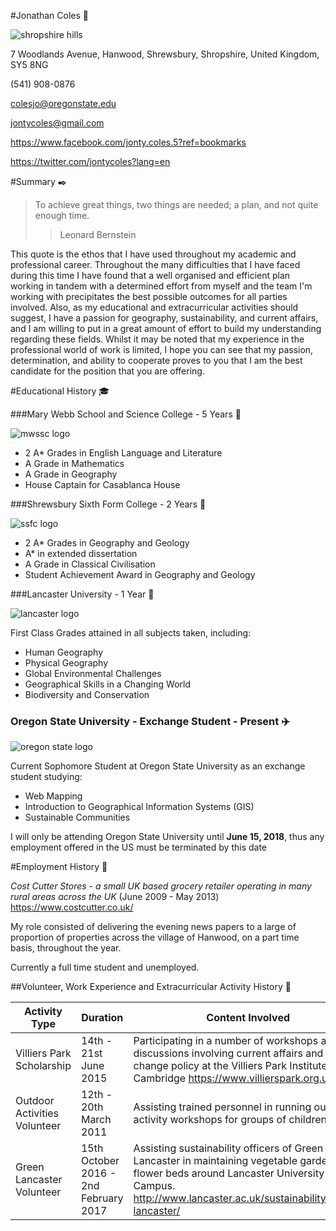 #Jonathan Coles :wave:

![shropshire hills](http://www.shropshirehillsaonb.co.uk/wp-content/uploads/2015/10/The-Shropshire-Hills-Late-Autumn-by-Jordan-Mansfield-1024x687.jpg)

7 Woodlands Avenue, Hanwood, Shrewsbury, Shropshire, United Kingdom, SY5 8NG 

(541) 908-0876

colesjo@oregonstate.edu

jontycoles@gmail.com

https://www.facebook.com/jonty.coles.5?ref=bookmarks

https://twitter.com/jontycoles?lang=en

#Summary :black_nib:

> To achieve great things, two things are needed; a plan, and not quite enough time.
>
> > Leonard Bernstein

This quote is the ethos that I have used throughout my academic and professional career. Throughout the many difficulties that I have faced during this time I have found that a well organised and efficient plan working in tandem with a determined effort from myself and the team I'm working with precipitates the best possible outcomes for all parties involved. Also, as my educational and extracurricular activities should suggest, I have a passion for geography, sustainability, and current affairs, and I am willing to put in a great amount of effort to build my understanding regarding these fields. Whilst it may be noted that my experience in the professional world of work is limited, I hope you can see that my passion, determination, and ability to cooperate proves to you that I am the best candidate for the position that you are offering.

#Educational History :mortar_board: 

###Mary Webb School and Science College - 5 Years :book:

![mwssc logo](http://www.schoolshopdirect.co.uk/image/cache/catalog/school-logos/mary-webb-logo-250x250.jpg)

* 2 A* Grades in English Language and Literature
* A Grade in Mathematics
* A Grade in Geography 
* House Captain for Casablanca House

###Shrewsbury Sixth Form College - 2 Years :book:

![ssfc logo](http://www.ssfc.ac.uk/images/logo/SSFC_homepage_logo_2.png)

* 2 A* Grades in Geography and Geology
* A* in extended dissertation
* A Grade in Classical Civilisation
* Student Achievement Award in Geography and Geology

###Lancaster University - 1 Year :book:

![lancaster logo](http://www.lancaster.ac.uk/luminary/images/NewLogo.jpg)

 First Class Grades attained in all subjects taken, including:
  * Human Geography
  * Physical Geography
  * Global Environmental Challenges
  * Geographical Skills in a Changing World
  * Biodiversity and Conservation

### Oregon State University - Exchange Student - Present :airplane:

![oregon state logo](http://www.ooi.washington.edu/files/osulogo.png)

Current Sophomore Student at Oregon State University as an exchange student studying:

* Web Mapping
* Introduction to Geographical Information Systems (GIS)
* Sustainable Communities

I will only be attending Oregon State University until **June 15, 2018**, thus any employment offered in the US must be terminated by this date

#Employment History :office: 

*Cost Cutter Stores - a small UK based grocery retailer operating in many rural areas across the UK* (June 2009 - May 2013) https://www.costcutter.co.uk/

My role consisted of delivering the evening news papers to a large of proportion of properties across the village of Hanwood, on a part time basis, throughout the year.

Currently a full time student and unemployed.

##Volunteer, Work Experience and Extracurricular Activity History :wrench:

| Activity Type                | Duration                              | Content Involved                         |
| ---------------------------- | ------------------------------------- | ---------------------------------------- |
| Villiers Park Scholarship    | 14th - 21st June 2015                 | Participating in a number of workshops and discussions involving current affairs and climate change policy at the Villiers Park Institute in Cambridge https://www.villierspark.org.uk/ |
| Outdoor Activities Volunteer | 12th - 20th March 2011                | Assisting trained personnel in running outdoor activity workshops for groups of children. |
| Green Lancaster  Volunteer   | 15th October 2016 - 2nd February 2017 | Assisting sustainability officers of Green Lancaster in maintaining vegetable gardens and flower beds around Lancaster University Campus.  http://www.lancaster.ac.uk/sustainability/green-lancaster/ |

